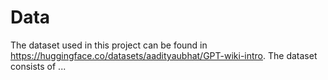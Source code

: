 # Data

The dataset used in this project can be found in https://huggingface.co/datasets/aadityaubhat/GPT-wiki-intro. The dataset consists of ... 
